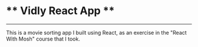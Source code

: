 # ** Vidly React App **

---

This is a movie sorting app I built using React, as an exercise in the "React With Mosh"
course that I took.
